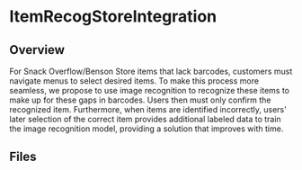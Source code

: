 # ItemRecogStoreIntegration

## Overview
For Snack Overflow/Benson Store items that lack barcodes, customers must navigate menus to select desired items. To make this process more seamless, we propose to use image recognition to recognize these items to make up for these gaps in barcodes. Users then must only confirm the recognized item. Furthermore, when items are identified incorrectly, users' later selection of the correct item provides additional labeled data to train the image recognition model, providing a solution that improves with time. 

## Files
